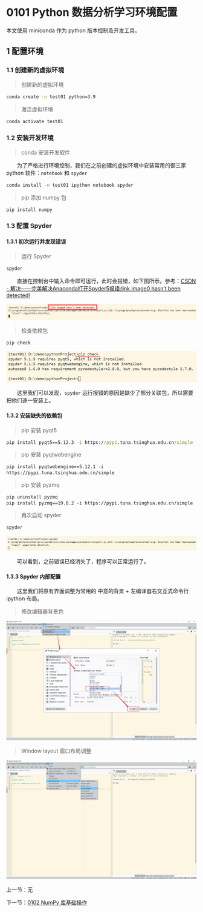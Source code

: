 # 0101 Python 数据分析学习环境配置

本文使用 miniconda 作为 python 版本控制及开发工具。

## 1 配置环境

### 1.1 创建新的虚拟环境

> 创建新的虚拟环境

```cmd
conda create -n test01 python=3.9
```

> 激活虚拟环境

```cmd
conda activate test01
```

### 1.2  安装开发环境

> conda 安装开发软件

&emsp;&emsp;为了严格进行环境控制，我们在之前创建的虚拟环境中安装常用的御三家 python 软件：`notebook` 和 `spyder` 

```cmd
conda install -n test01 ipython notebook spyder
```

> pip 添加 numpy 包

```
pip install numpy
```

### 1.3 配置 Spyder

#### 1.3.1 初次运行并发现错误

> 运行 Spyder

```cmd
spyder
```

&emsp;&emsp;直接在控制台中输入命令即可运行，此时会报错，如下图所示。参考：[CSDN - 解决——完美解决Anaconda打开Spyder5报错:link image0 hasn’t been detected!](https://blog.csdn.net/Netceor/article/details/124051048)

![image-20220805193444303](img/image-20220805193444303.png)

> 检查依赖包

```cmd
pip check
```

![image-20220805193703587](img/image-20220805193703587.png)

&emsp;&emsp;这里我们可以发现，`spyder` 运行报错的原因是缺少了部分关联包，所以需要把他们逐一安装上。

#### 1.3.2 安装缺失的依赖包

> pip 安装 pyqt5

```cmd
pip install pyqt5==5.12.3 -i https://pypi.tuna.tsinghua.edu.cn/simple
```

> pip 安装 pyqtwebengine

```
pip install pyqtwebengine==5.12.1 -i https://pypi.tuna.tsinghua.edu.cn/simple
```

> pip 安装 pyzmq

```
pip uninstall pyzmq
pip install pyzmq==19.0.2 -i https://pypi.tuna.tsinghua.edu.cn/simple
```

> 再次启动 spyder

```cmd
spyder
```

![image-20220805195728485](img/image-20220805195728485.png)

&emsp;&emsp;可以看到，之前错误已经消失了，程序可以正常运行了。

#### 1.3.3 Spyder 内部配置

&emsp;&emsp;这里我们将原有界面调整为常用的 中意的背景 + 左编译器右交互式命令行 ipython 布局。

> 修改编辑器背景色

![image-20220805201257900](img/image-20220805201257900.png)

> Window layout 窗口布局调整

![image-20220805201013451](img/image-20220805201013451.png)



上一节：无

下一节：[0102 NumPy 库基础操作](./0102NumPy库基础操作.md)

